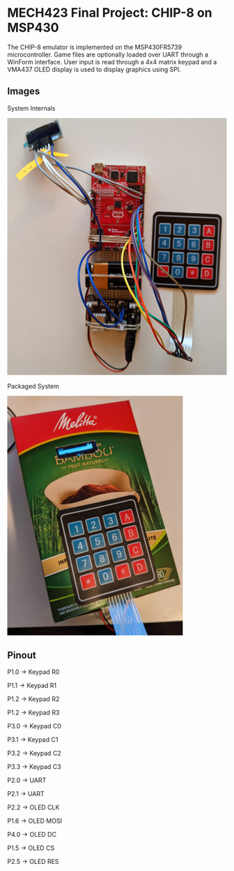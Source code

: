 # MECH423 Final Project: CHIP-8 on MSP430

The CHIP-8 emulator is implemented on the MSP430FR5739 microcontroller. Game
files are optionally loaded over UART through a WinForm interface. User input
is read through a 4x4 matrix keypad and a VMA437 OLED display is used to
display graphics using SPI.

## Images
System Internals

![](https://github.com/anthonybuo/ByteBoy/blob/main/internals.jpg?raw=true)

Packaged System

![](https://github.com/anthonybuo/ByteBoy/blob/main/packaged.PNG?raw=true)

## Pinout

P1.0 -> Keypad R0

P1.1 -> Keypad R1

P1.2 -> Keypad R2

P1.2 -> Keypad R3

P3.0 -> Keypad C0

P3.1 -> Keypad C1

P3.2 -> Keypad C2

P3.3 -> Keypad C3


P2.0 -> UART

P2.1 -> UART


P2.2 -> OLED CLK

P1.6 -> OLED MOSI

P4.0 -> OLED DC

P1.5 -> OLED CS

P2.5 -> OLED RES

